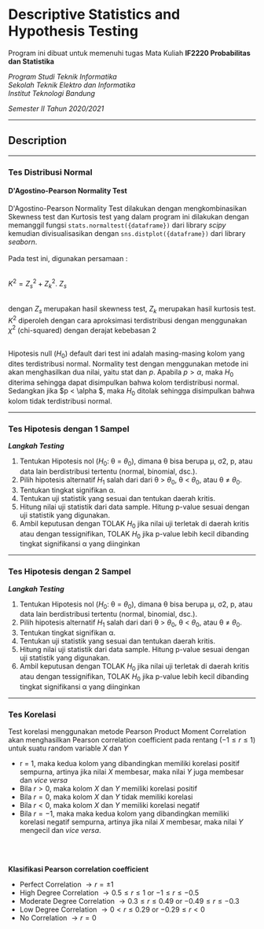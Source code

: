 # Descriptive Statistics and Hypothesis Testing

Program ini dibuat untuk memenuhi tugas Mata Kuliah **IF2220 Probabilitas dan Statistika** <br />

*Program Studi Teknik Informatika* <br />
*Sekolah Teknik Elektro dan Informatika* <br />
*Institut Teknologi Bandung* <br />

*Semester II Tahun 2020/2021*

---
## Description

---
### **Tes Distribusi Normal**

#### **D'Agostino-Pearson Normality Test**

D'Agostino-Pearson Normality Test dilakukan dengan mengkombinasikan Skewness test dan Kurtosis test yang dalam program ini dilakukan dengan memanggil fungsi ```stats.normaltest({dataframe})``` dari library *scipy* kemudian divisualisasikan dengan ```sns.distplot({dataframe})``` dari library *seaborn*. <br>
<br>
Pada test ini, digunakan persamaan : <br><br>

$K^2 = Z_s^2 + Z_k^2$. $Z_s$ <br><br>

dengan $Z_s$ merupakan hasil skewness test, $Z_k$ merupakan hasil kurtosis test. $K^2$ diperoleh dengan cara aproksimasi terdistribusi dengan menggunakan $\chi^2$ (chi-squared) dengan derajat kebebasan $2$<br><br>

Hipotesis null ($H_0$) default dari test ini adalah masing-masing kolom yang dites terdistribusi normal. Normality test dengan menggunakan metode ini akan menghasilkan dua nilai, yaitu stat dan $p$. Apabila $p > \alpha$, maka $H_0$ diterima sehingga dapat disimpulkan bahwa kolom terdistribusi normal. Sedangkan jika $p < \alpha $, maka $H_0$ ditolak sehingga disimpulkan bahwa kolom tidak terdistribusi normal.

---
### **Tes Hipotesis dengan 1 Sampel**

***Langkah Testing***
1. Tentukan Hipotesis nol ($H_0$: θ = $θ_0$), dimana θ bisa berupa μ, σ2, p, atau data lain berdistribusi tertentu (normal, binomial, dsc.).
2. Pilih hipotesis alternatif $H_1$ salah dari dari θ > $θ_0$, θ < $θ_0$, atau θ ≠ $θ_0$.
3. Tentukan tingkat signifikan α.
4. Tentukan uji statistik yang sesuai dan tentukan daerah kritis.
5. Hitung nilai uji statistik dari data sample. Hitung p-value sesuai dengan uji statistik yang digunakan.
6. Ambil keputusan dengan TOLAK $H_0$ jika nilai uji terletak di daerah kritis atau dengan tessignifikan, TOLAK $H_0$ jika p-value lebih kecil dibanding tingkat signifikansi α yang diinginkan

---
### **Tes Hipotesis dengan 2 Sampel**

***Langkah Testing***
1. Tentukan Hipotesis nol ($H_0$: θ = $θ_0$), dimana θ bisa berupa μ, σ2, p, atau data lain berdistribusi tertentu (normal, binomial, dsc.).
2. Pilih hipotesis alternatif $H_1$ salah dari dari θ > $θ_0$, θ < $θ_0$, atau θ ≠ $θ_0$.
3. Tentukan tingkat signifikan α.
4. Tentukan uji statistik yang sesuai dan tentukan daerah kritis.
5. Hitung nilai uji statistik dari data sample. Hitung p-value sesuai dengan uji statistik yang digunakan.
6. Ambil keputusan dengan TOLAK $H_0$ jika nilai uji terletak di daerah kritis atau dengan tessignifikan, TOLAK $H_0$ jika p-value lebih kecil dibanding tingkat signifikansi α yang diinginkan

---
### **Tes Korelasi**
Test korelasi menggunakan metode Pearson Product Moment Correlation akan menghasilkan Pearson correlation coefficient pada rentang $(-1 ≤ r ≤ 1)$ untuk suatu random variable $X$ dan $Y$

*   r = 1, maka kedua kolom yang dibandingkan memiliki korelasi positif sempurna, artinya jika nilai $X$ membesar, maka nilai $Y$ juga membesar dan *vice versa*
*   Bila $r > 0$, maka kolom $X$ dan $Y$ memiliki korelasi positif
* Bila $r = 0$, maka kolom $X$ dan $Y$ tidak memiliki korelasi
* Bila $r < 0$, maka kolom $X$ dan $Y$ memiliki korelasi negatif
* Bila $r = -1$, maka maka kedua kolom yang dibandingkan memiliki korelasi negatif sempurna, artinya jika nilai $X$ membesar, maka nilai $Y$ mengecil dan *vice versa*.
<br>
<br>

**Klasifikasi Pearson correlation coefficient** <br>
* Perfect Correlation $\rightarrow r = \pm 1$
* High Degree Correlation $\rightarrow 0.5 ≤ r ≤ 1$ or $-1 ≤ r ≤ -0.5$
* Moderate Degree Correlation $\rightarrow 0.3 ≤ r ≤ 0.49$ or $-0.49 ≤ r ≤ -0.3$
* Low Degree Correlation $\rightarrow  0 < r ≤ 0.29$ or $-0.29 ≤ r < 0$
* No Correlation $\rightarrow  r = 0$
